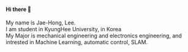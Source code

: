 #### Hi there 👋  
My name is Jae-Hong, Lee.</br> I am student in KyungHee University, in Korea </br> My Major is mechanical engineering and electronics engineering, and intrested in Machine Learning, automatic control, SLAM.
